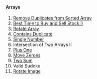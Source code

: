 #### **Arrays**

1. [Remove Duplicates from Sorted Array](/interview-questions/easy-questions/arrays/remove-duplicates.md)
2. [Best Time to Buy and Sell Stock II](/interview-questions/easy-questions/arrays/best-time-to-buy-sell-stock-2.md)
3. [Rotate Array](/interview-questions/easy-questions/arrays/rotate-array.md)
4. [Contains Duplicate](/interview-questions/easy-questions/arrays/contains-duplicate.md)
5. [Single Number](/interview-questions/easy-questions/arrays/single-number.md)
6. Intersection of Two Arrays II
7. [Plus One](/interview-questions/easy-questions/arrays/plus-one.md)
8. [Move Zeroes](/interview-questions/easy-questions/arrays/move-zeros.md)
9. [Two Sum](/interview-questions/easy-questions/arrays/two-sum.md)
10. Valid Sudoku
11. [Rotate Image](/interview-questions/easy-questions/arrays/rotate-image.md)



